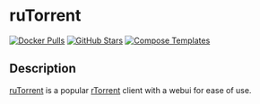 # ruTorrent

[![Docker Pulls](https://img.shields.io/docker/pulls/linuxserver/rutorrent?style=flat-square&color=607D8B&label=docker%20pulls&logo=docker)](https://hub.docker.com/r/linuxserver/rutorrent)
[![GitHub Stars](https://img.shields.io/github/stars/linuxserver/docker-rutorrent?style=flat-square&color=607D8B&label=github%20stars&logo=github)](https://github.com/linuxserver/docker-rutorrent)
[![Compose Templates](https://img.shields.io/static/v1?style=flat-square&color=607D8B&label=compose&message=templates)](https://github.com/GhostWriters/DockSTARTer/tree/master/compose/.apps/rutorrent)

## Description

[ruTorrent](https://github.com/Novik/ruTorrent) is a popular [rTorrent](http://rakshasa.github.io/rtorrent) client with a webui for ease of use.
